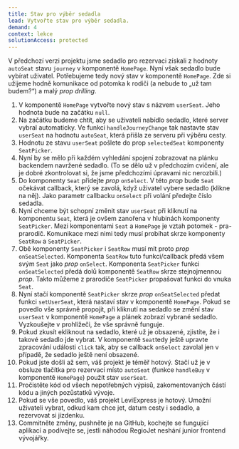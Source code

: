 ```yaml
---
title: Stav pro výběr sedadla
lead: Vytvořte stav pro výběr sedadla.
demand: 4
context: lekce
solutionAccess: protected
---
```


V předchozí verzi projektu jsme sedadlo pro rezervaci získali z hodnoty `autoSeat` stavu `journey` v komponentě `HomePage`. Nyní však sedadlo bude vybírat uživatel. Potřebujeme tedy nový stav v komponentě `HomePage`. Zde si užijeme hodně komunikace od potomka k rodiči (a nebude to „už tam budem?“) a malý _prop drilling_.

1. V komponentě `HomePage` vytvořte nový stav s názvem `userSeat`. Jeho hodnota bude na začátku `null`.
1. Na začátku budeme chtít, aby se uživateli nabídlo sedadlo, které server vybral automaticky. Ve funkci `handleJourneyChange` tak nastavte stav `userSeat` na hodnotu `autoSeat`, která přišla ze serveru při výběru cesty.
1. Hodnotu ze stavu `userSeat` pošlete do prop `selectedSeat` komponenty `SeatPicker`.
1. Nyní by se mělo při každém vyhledání spojení zobrazovat na plánku backendem navržené sedadlo. (To se dělo už v předchozím cvičení, ale je dobré zkontrolovat si, že jsme předchozími úpravami nic nerozbili.)
1. Do komponenty `Seat` přidejte _prop_ `onSelect`. V této _prop_ bude `Seat` očekávat callback, který se zavolá, když uživatel vybere sedadlo (klikne na něj). Jako parametr callbacku `onSelect` při volání předejte číslo sedadla.
1. Nyní chceme být schopní změnit stav `userSeat` při kliknutí na komponentu `Seat`, která je ovšem zanořena v hlubinách komponenty `SeatPicker`. Mezi komponentami `Seat` a `HomePage` je vztah potomek - pra-prarodič. Komunikace mezi nimi tedy musí probíhat skrze komponenty `SeatRow` a `SeatPicker`.
1. Obě komponenty `SeatPicker` i `SeatRow` musí mít proto _prop_ `onSeatSelected`. Komponenta `SeatRow` tuto funkci/callback předá všem svým `Seat` jako _prop_ `onSelect`. Komponenta `SeatPicker` funkci `onSeatSelected` předá dolů komponentě `SeatRow` skrze stejnojmennou _prop_. Takto můžeme z prarodiče `SeatPicker` propašovat funkci do vnuka `Seat`.
1. Nyní stačí komponentě `SeatPicker` skrze _prop_ `onSeatSelected` předat funkci `setUserSeat`, která nastaví stav v komponentě `HomePage`. Pokud se povedlo vše správně propojit, při kliknutí na sedadlo se změní stav `userSeat` v komponentě `HomePage` a plánek zobrazí vybrané sedadlo. Vyzkoušejte v prohlížeči, že vše správně funguje.
1. Pokud zkusít ekliknout na sedadlo, které už je obsazené, zjistíte, že i takové sedadlo jde vybrat. V komponentě `Seat`tedy ještě upravte zpracování události `click` tak, aby se callback `onSelect` zavolal jen v případě, že sedadlo ještě není obsazené.
1. Pokud jste došli až sem, váš projekt je téměř hotový. Stačí už je v obsluze tlačítka pro rezervaci místo `autoSeat` (funkce `handleBuy` v komponentě `HomePage`) použít stav `userSeat`.
1. Pročistěte kód od všech nepotřebných výpisů, zakomentovaných částí kódu a jiných pozůstatků vývoje.
1. Pokud se vše povedlo, váš projekt LeviExpress je hotový. Umožní uživateli vybrat, odkud kam chce jet, datum cesty i sedadlo, a rezervovat si jízdenku.
1. Commitněte změny, pushněte je na GitHub, kochejte se fungující aplikací a podívejte se, jestli náhodou RegioJet neshání junior frontend vývojářky.
